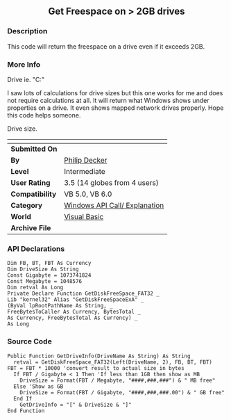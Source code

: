 ﻿<div align="center">

## Get Freespace on \> 2GB drives


</div>

### Description

This code will return the freespace on a drive even if it exceeds 2GB.
 
### More Info
 
Drive ie. "C:"

I saw lots of calculations for drive sizes but this one works for me and does not require calculations at all. It will return what Windows shows under properties on a drive. It even shows mapped network drives properly. Hope this code helps someone.

Drive size.


<span>             |<span>
---                |---
**Submitted On**   |
**By**             |[Philip Decker](https://github.com/Planet-Source-Code/PSCIndex/blob/master/ByAuthor/philip-decker.md)
**Level**          |Intermediate
**User Rating**    |3.5 (14 globes from 4 users)
**Compatibility**  |VB 5\.0, VB 6\.0
**Category**       |[Windows API Call/ Explanation](https://github.com/Planet-Source-Code/PSCIndex/blob/master/ByCategory/windows-api-call-explanation__1-39.md)
**World**          |[Visual Basic](https://github.com/Planet-Source-Code/PSCIndex/blob/master/ByWorld/visual-basic.md)
**Archive File**   |[](https://github.com/Planet-Source-Code/philip-decker-get-freespace-on-2gb-drives__1-8663/archive/master.zip)

### API Declarations

```
Dim FB, BT, FBT As Currency
Dim DriveSize As String
Const Gigabyte = 1073741824
Const Megabyte = 1048576
Dim retval As Long
Private Declare Function GetDiskFreeSpace_FAT32 _
Lib "kernel32" Alias "GetDiskFreeSpaceExA" _
(ByVal lpRootPathName As String, _
FreeBytesToCaller As Currency, BytesTotal _
As Currency, FreeBytesTotal As Currency) _
As Long
```


### Source Code

```
Public Function GetDriveInfo(DriveName As String) As String
  retval = GetDiskFreeSpace_FAT32(Left(DriveName, 2), FB, BT, FBT)
FBT = FBT * 10000 'convert result to actual size in bytes
  If FBT / Gigabyte < 1 Then 'If less than 1GB then show as MB
    DriveSize = Format(FBT / Megabyte, "####,###,###") & " MB free"
  Else 'Show as GB
    DriveSize = Format(FBT / Gigabyte, "####,###,###.00") & " GB free"
  End If
    GetDriveInfo = "[" & DriveSize & "]"
End Function
```

